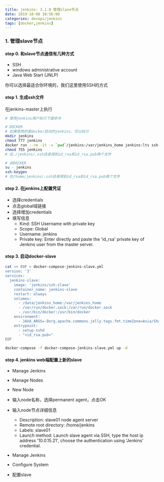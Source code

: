 ```yaml
---
title: jenkins: 3.1.0 管理slave节点
date: 2019-10-08 10:56:00
categories: devops/jenkins
tags: [docker,jenkins]
---
```


### 1. 管理slave节点
#### step 0. 和slave节点通信有几种方式
- SSH
- windows administrative account
- Java Web Start (JNLP)

你可以选择最适合你环境的，我们这里使用SSH的方式


#### step 1. 生成ssh文件
在jenkins-master上执行
``` bash
# 使用jenkins用户执行下面命令

# DOCKER
# 如果使用的是docker启动的jenkins，可以执行
mkdir jenkins
chmod 777 jenkins
docker run --rm -it -v `pwd`/jenkins:/var/jenkins_home jenkins:lts ssh-keygen
chmod 755 jenkins
# 在./jenkins/.ssh目录得到id_rsa和id_rsa.pub两个文件

# 非DOCKER
su - jenkins
ssh-keygen
# 在/home/jenkins/.ssh目录得到id_rsa和id_rsa.pub两个文件
```

#### step 2. 在jenkins上配置凭证
- 选择credentials
- 点击global域链接
- 选择增加credentials
- 填写信息
  - Kind: SSH Username with private key
  - Scope: Global
  - Username: jenkins
  - Private key: Enter directly and paste the 'id_rsa' private key of Jenkins user from the master server.

#### step 3. 启动docker-slave
``` bash
cat << EOF > docker-compose-jenkins-slave.yml
version: '3'
services:
  jenkins-slave:
    image: 'jenkins/ssh-slave'
    container_name: jenkins-slave
    restart: always
    volumes:
      - /data/jenkins_home:/var/jenkins_home
      - /var/run/docker.sock:/var/run/docker.sock
      - /usr/bin/docker:/usr/bin/docker
    environment:
      - JAVA_ARGS=-Dorg.apache.commons.jelly.tags.fmt.timeZone=Asia/Shanghai
    entrypoint:
      - setup-sshd
      - "<id_rsa.pub>"
EOF

docker-compose -f docker-compose-jenkins-slave.yml up -d
```

#### step 4. jenkins web端配置上新的slave
- Manage Jenkins
- Manage Nodes
- New Node
- 输入node名称，选择permanent agent，点击OK
- 输入node节点详细信息
  - Description: slave01 node agent server
  - Remote root directory: /home/jenkins
  - Labels: slave01
  - Launch method: Launch slave agent via SSH, type the host ip address '10.0.15.21', choose the authentication using 'Jenkins' credential.


- Manage Jenkins
- Configure System
- 配置slave